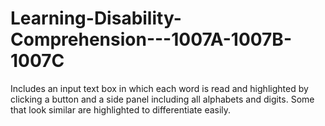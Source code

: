 # Learning-Disability-Comprehension---1007A-1007B-1007C
Includes an input text box in which each word is read and highlighted by clicking a button and a side panel including all alphabets and digits. Some that look similar are highlighted to differentiate easily.

